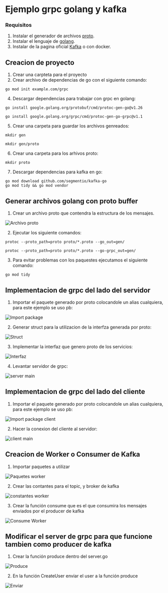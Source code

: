# Ejemplo grpc golang y kafka

### Requisitos

1. Instalar el generador de archivos [proto](https://github.com/protocolbuffers/protobuf/releases).
2. Instalar el lenguaje de [golang](https://golang.org/doc/install).
3. Instalar de la pagina oficial [Kafka](https://kafka.apache.org) o con docker.

## Creacion de proyecto
1. Crear una carpteta para el proyecto
3. Crear archivo de dependencias de go con el siguiente comando:
```
go mod init example.com/grpc
```
4. Descargar dependencias para trabajar con grpc en golang:
```
go install google.golang.org/protobuf/cmd/protoc-gen-go@v1.26
```
```
go install google.golang.org/grpc/cmd/protoc-gen-go-grpc@v1.1
```
5. Crear una carpeta para guardar los archivos genreados:
```
mkdir gen
```
```
mkdir gen/proto
```
6. Crear una carpeta para los arhivos proto:
```
mkdir proto
```
7. Descargar dependencias para kafka en go:
```
go mod download github.com/segmentio/kafka-go
go mod tidy && go mod vendor
```
## Generar archivos golang con proto buffer

1. Crear un archivo proto que contendra la estructura de los mensajes.

![Archivo proto](./images/archivo-proto.png)

2. Ejecutar los siguiente comandos:
```
protoc --proto_path=proto proto/*.proto --go_out=gen/
```
```
protoc --proto_path=proto proto/*.proto --go-grpc_out=gen/
```
3. Para evitar problemas con los paquestes ejecutamos el siguiente comando:
```
go mod tidy
```
## Implementacion de grpc del lado del servidor
1. Importar el paquete generado por proto colocandole un alias cualquiera, para este ejemplo se uso pb:

![Import package](./images/importar-archivo-generado.png)

2. Generar struct para la utilizacion de la interfza generada por proto:

![Struct](./images/struct.png)

3. Implementar la interfaz que genero proto de los servicios:

![Interfaz](./images/interfaz.png)

4. Levantar servidor de grpc:

![server main](./images/server-main.png)

## Implementacion de grpc del lado del cliente

1. Importar el paquete generado por proto colocandole un alias cualquiera, para este ejemplo se uso pb:

![Import package client](./images/importar-archivo-generado.png)

2. Hacer la conexion del cliente al servidor:

![client main](./images/client-main.png)

## Creacion de Worker o Consumer de Kafka

1. Importar paquetes a utilizar

![Paquetes worker](./images/dependencias_worker.png)

2. Crear las contantes para el topic, y broker de kafka

![constantes worker](./images/constantes_worker.png)

3. Crear la función consume que es el que consumira los mensajes enviados por el producer de kafka

![Consume Worker](./images/consume_worker.png)

## Modificar el server de grpc para que funcione tambien como producer de kafka

1. Crear la función produce dentro del server.go
   
![Produce](./images/produce.png)

2. En la función CreateUser enviar el user a la función produce

![Enviar](./images/modificacion.png)